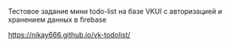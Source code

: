 Тестовое задание мини todo-list на базе VKUI с авторизацией и хранением данных в firebase

https://nikay666.github.io/vk-todolist/
